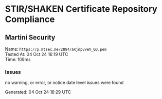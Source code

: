 # STIR/SHAKEN Certificate Repository Compliance

## Martini Security

Name: `https://p.mtsec.me/2884/aKjnpvveV_GD.pem`\
Tested At: 04 Oct 24 16:19 UTC\
Time: 109ms

### Issues

no warning, or error, or notice date level issues were found

Generated: 04 Oct 24 16:29 UTC